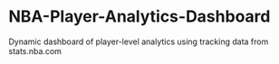 # NBA-Player-Analytics-Dashboard
Dynamic dashboard of player-level analytics using tracking data from stats.nba.com
